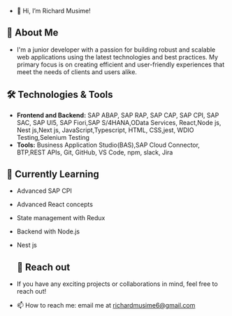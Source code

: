 - 👋 Hi, I’m Richard Musime!

 ## 🚀 About Me
-  I'm a junior developer with a passion for building robust and scalable web applications using the latest technologies and best practices. My primary focus is on creating efficient and user-friendly experiences that 
   meet the needs of clients and users alike.

## 🛠️ Technologies & Tools
- **Frontend and Backend:** SAP ABAP, SAP RAP, SAP CAP, SAP CPI, SAP SAC, SAP UI5, SAP Fiori,SAP S/4HANA,OData Services, React,Node js, Nest js,Next js, JavaScript,Typescript, HTML, CSS,jest, WDIO Testing,Selenium Testing
- **Tools:** Business Application Studio(BAS),SAP Cloud Connector, BTP,REST APIs, Git, GitHub, VS Code, npm, slack, Jira

## 🌱 Currently Learning
- Advanced SAP CPI
- Advanced React concepts
- State management with Redux
- Backend with Node.js
- Nest js

  ## 💞️ Reach out
-  If you have any exciting projects or collaborations in mind, feel free to reach out!
- 📫 How to reach me: email me at richardmusime6@gmail.com

  
<img src="https://komarev.com/ghpvc/?username=Richard&style=flat-square&color=blue" alt=""/>






